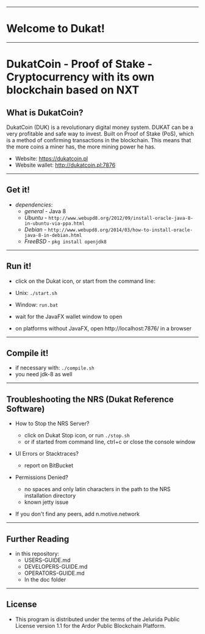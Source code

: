 ----
# Welcome to Dukat! #

----
# DukatCoin - Proof of Stake - Cryptocurrency with its own blockchain based on NXT


## What is DukatCoin? ##
DukatCoin (DUK) is a revolutionary digital money system. DUKAT can be a very profitable and safe way to invest. Built on Proof of Stake (PoS), which is a method of confirming transactions in the blockchain. This means that the more coins a miner has, the more mining power he has.

- Website: https://dukatcoin.pl
- Website wallet: http://dukatcoin.pl:7876

----
## Get it! ##

  - *dependencies*:
    - *general* - Java 8
    - *Ubuntu* - `http://www.webupd8.org/2012/09/install-oracle-java-8-in-ubuntu-via-ppa.html`
    - *Debian* - `http://www.webupd8.org/2014/03/how-to-install-oracle-java-8-in-debian.html`
    - *FreeBSD* - `pkg install openjdk8`

----
## Run it! ##

  - click on the Dukat icon, or start from the command line:
  - Unix: `./start.sh`
  - Window: `run.bat`

  - wait for the JavaFX wallet window to open
  - on platforms without JavaFX, open http://localhost:7876/ in a browser

----
## Compile it! ##

  - if necessary with: `./compile.sh`
  - you need jdk-8 as well

----
## Troubleshooting the NRS (Dukat Reference Software) ##

  - How to Stop the NRS Server?
    - click on Dukat Stop icon, or run `./stop.sh`
    - or if started from command line, ctrl+c or close the console window

  - UI Errors or Stacktraces?
    - report on BitBucket

  - Permissions Denied?
    - no spaces and only latin characters in the path to the NRS installation directory
    - known jetty issue

  - If you don't find any peers, add n.motive.network 

----
## Further Reading ##

  - in this repository:
    - USERS-GUIDE.md
    - DEVELOPERS-GUIDE.md
    - OPERATORS-GUIDE.md
    - In the doc folder

----

## License
* This program is distributed under the terms of the Jelurida Public License version 1.1 for the Ardor Public Blockchain Platform.

